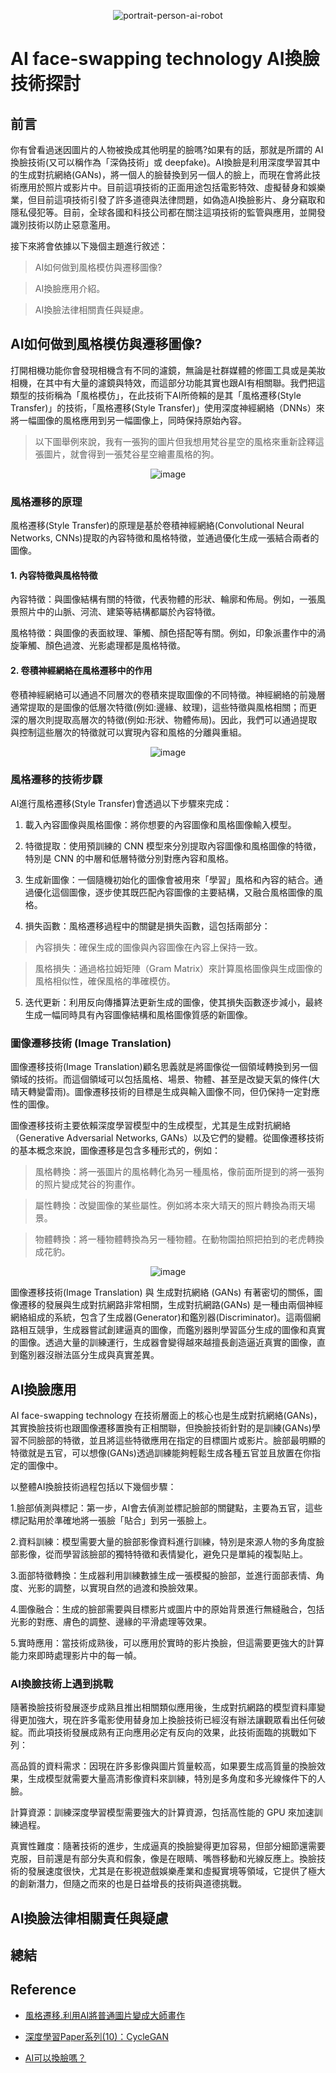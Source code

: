 <div align=center>

![portrait-person-ai-robot](https://github.com/user-attachments/assets/c7ec9000-59b4-4bcf-9fd6-2962df361d1d)


</div>

# AI face-swapping technology AI換臉技術探討

## 前言
你有曾看過迷因圖片的人物被換成其他明星的臉嗎?如果有的話，那就是所謂的 AI換臉技術(又可以稱作為「深偽技術」或 deepfake)。AI換臉是利用深度學習其中的生成對抗網絡(GANs)，將一個人的臉替換到另一個人的臉上，而現在會將此技術應用於照片或影片中。目前這項技術的正面用途包括電影特效、虛擬替身和娛樂業，但目前這項技術引發了許多道德與法律問題，如偽造AI換臉影片、身分竊取和隱私侵犯等。目前，全球各國和科技公司都在關注這項技術的監管與應用，並開發識別技術以防止惡意濫用。

接下來將會依據以下幾個主題進行敘述：
> AI如何做到風格模仿與遷移圖像?

> AI換臉應用介紹。

> AI換臉法律相關責任與疑慮。

## AI如何做到風格模仿與遷移圖像?
打開相機功能你會發現相機含有不同的濾鏡，無論是社群媒體的修圖工具或是美妝相機，在其中有大量的濾鏡與特效，而這部分功能其實也跟AI有相關聯。我們把這類型的技術稱為「風格模仿」，在此技術下AI所倚賴的是其「風格遷移(Style Transfer)」的技術，「風格遷移(Style Transfer)」使用深度神經網絡（DNNs）來將一幅圖像的風格應用到另一幅圖像上，同時保持原始內容。

> 以下圖舉例來說，我有一張狗的圖片但我想用梵谷星空的風格來重新詮釋這張圖片，就會得到一張梵谷星空繪畫風格的狗。

<div align=center>

![image](https://github.com/user-attachments/assets/48dc0574-8b14-4422-9fd7-c30132962d04)

</div>

### 風格遷移的原理
風格遷移(Style Transfer)的原理是基於卷積神經網絡(Convolutional Neural Networks, CNNs)提取的內容特徵和風格特徵，並通過優化生成一張結合兩者的圖像。

#### 1. 內容特徵與風格特徵
內容特徵：與圖像結構有關的特徵，代表物體的形狀、輪廓和佈局。例如，一張風景照片中的山脈、河流、建築等結構都屬於內容特徵。

風格特徵：與圖像的表面紋理、筆觸、顏色搭配等有關。例如，印象派畫作中的渦旋筆觸、顏色過渡、光影處理都是風格特徵。

#### 2. 卷積神經網絡在風格遷移中的作用
卷積神經網絡可以通過不同層次的卷積來提取圖像的不同特徵。神經網絡的前幾層通常提取的是圖像的低層次特徵(例如:邊緣、紋理)，這些特徵與風格相關；而更深的層次則提取高層次的特徵(例如:形狀、物體佈局)。因此，我們可以通過提取與控制這些層次的特徵就可以實現內容和風格的分離與重組。

<div align=center>

![image](https://github.com/user-attachments/assets/13e894ac-4f02-4fb5-9636-ac177fa96f30)

</div>

### 風格遷移的技術步驟
AI進行風格遷移(Style Transfer)會透過以下步驟來完成：

1. 載入內容圖像與風格圖像：將你想要的內容圖像和風格圖像輸入模型。

2. 特徵提取：使用預訓練的 CNN 模型來分別提取內容圖像和風格圖像的特徵，特別是 CNN 的中層和低層特徵分別對應內容和風格。

3. 生成新圖像：一個隨機初始化的圖像會被用來「學習」風格和內容的結合。通過優化這個圖像，逐步使其既匹配內容圖像的主要結構，又融合風格圖像的風格。

4. 損失函數：風格遷移過程中的關鍵是損失函數，這包括兩部分：

> 內容損失：確保生成的圖像與內容圖像在內容上保持一致。

> 風格損失：通過格拉姆矩陣（Gram Matrix）來計算風格圖像與生成圖像的風格相似性，確保風格的準確模仿。

5. 迭代更新：利用反向傳播算法更新生成的圖像，使其損失函數逐步減小，最終生成一幅同時具有內容圖像結構和風格圖像質感的新圖像。

### 圖像遷移技術 (Image Translation)
圖像遷移技術(Image Translation)顧名思義就是將圖像從一個領域轉換到另一個領域的技術。而這個領域可以包括風格、場景、物體、甚至是改變天氣的條件(大晴天轉變雷雨)。圖像遷移技術的目標是生成與輸入圖像不同，但仍保持一定對應性的圖像。

圖像遷移技術主要依賴深度學習模型中的生成模型，尤其是生成對抗網絡（Generative Adversarial Networks, GANs）以及它們的變體。從圖像遷移技術的基本概念來說，圖像遷移是包含多種形式的，例如：

> 風格轉換：將一張圖片的風格轉化為另一種風格，像前面所提到的將一張狗的照片變成梵谷的狗畫作。

> 屬性轉換：改變圖像的某些屬性。例如將本來大晴天的照片轉換為雨天場景。

> 物體轉換：將一種物體轉換為另一種物體。在動物園拍照把拍到的老虎轉換成花豹。

<div align=center>
  
![image](https://github.com/user-attachments/assets/1ab26226-2046-4435-aba3-a150b2f378ff)

</div>

圖像遷移技術(Image Translation) 與 生成對抗網絡 (GANs) 有著密切的關係，圖像遷移的發展與生成對抗網路非常相關，生成對抗網路(GANs) 是一種由兩個神經網絡組成的系統，包含了生成器(Generator)和鑑別器(Discriminator)。這兩個網路相互競爭，生成器嘗試創建逼真的圖像，而鑑別器則學習區分生成的圖像和真實的圖像。透過大量的訓練運行，生成器會變得越來越擅長創造逼近真實的圖像，直到鑑別器沒辦法區分生成與真實差異。

## AI換臉應用
AI face-swapping technology 在技術層面上的核心也是生成對抗網絡(GANs)，其實換臉技術也跟圖像遷移置換有正相關聯，但換臉技術針對的是訓練(GANs)學習不同臉部的特徵，並且將這些特徵應用在指定的目標圖片或影片。臉部最明顯的特徵就是五官，可以想像(GANs)透過訓練能夠輕鬆生成各種五官並且放置在你指定的圖像中。

以整體AI換臉技術過程包括以下幾個步驟：

1.臉部偵測與標記：第一步，AI會去偵測並標記臉部的關鍵點，主要為五官，這些標記點用於準確地將一張臉「貼合」到另一張臉上。

2.資料訓練：模型需要大量的臉部影像資料進行訓練，特別是來源人物的多角度臉部影像，從而學習該臉部的獨特特徵和表情變化，避免只是單純的複製貼上。

3.面部特徵轉換：生成器利用訓練數據生成一張模擬的臉部，並進行面部表情、角度、光影的調整，以實現自然的過渡和換臉效果。

4.圖像融合：生成的臉部需要與目標影片或圖片中的原始背景進行無縫融合，包括光影的對應、膚色的調整、邊緣的平滑處理等效果。

5.實時應用：當技術成熟後，可以應用於實時的影片換臉，但這需要更強大的計算能力來即時處理影片中的每一幀。

### AI換臉技術上遇到挑戰
隨著換臉技術發展逐步成熟且推出相關類似應用後，生成對抗網路的模型資料庫變得更加強大，現在許多電影使用替身加上換臉技術已經沒有辦法讓觀眾看出任何破綻。而此項技術發展成熟有正向應用必定有反向的效果，此技術面臨的挑戰如下列：

高品質的資料需求：因現在許多影像與圖片質量較高，如果要生成高質量的換臉效果，生成模型就需要大量高清影像資料來訓練，特別是多角度和多光線條件下的人臉。

計算資源：訓練深度學習模型需要強大的計算資源，包括高性能的 GPU 來加速訓練過程。

真實性難度：隨著技術的進步，生成逼真的換臉變得更加容易，但部分細節還需要克服，目前還是有部分失真和假象，像是在眼睛、嘴唇移動和光線反應上。換臉技術的發展速度很快，尤其是在影視遊戲娛樂產業和虛擬實境等領域，它提供了極大的創新潛力，但隨之而來的也是日益增長的技術與道德挑戰。

## AI換臉法律相關責任與疑慮


## 總結


## Reference
- [風格遷移.利用AI將普通圖片變成大師畫作](https://medium.com/@lifelab.tw/%E9%A2%A8%E6%A0%BC%E9%81%B7%E7%A7%BB-%E5%88%A9%E7%94%A8ai%E5%B0%87%E6%99%AE%E9%80%9A%E5%9C%96%E7%89%87%E8%AE%8A%E6%88%90%E5%A4%A7%E5%B8%AB%E7%95%AB%E4%BD%9C-5de6fabe62f3)

- [深度學習Paper系列(10)：CycleGAN](https://tomohiroliu22.medium.com/%E6%B7%B1%E5%BA%A6%E5%AD%B8%E7%BF%92paper%E7%B3%BB%E5%88%97-10-cyclegan-d7c88cc8dd60)

- [AI可以換臉嗎？](https://www.isuperman.tw/ai%E5%8F%AF%E4%BB%A5%E6%8F%9B%E8%87%89%E5%97%8E%EF%BC%9F/)
